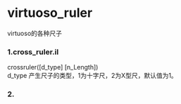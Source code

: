 # virtuoso_ruler  
virtuoso的各种尺子  
  
### 1.cross_ruler.il  
crossruler([d_type] [n_Length])  
d_type  产生尺子的类型，1为十字尺，2为X型尺，默认值为1。  
  
### 2.
